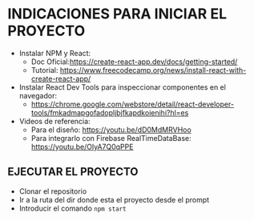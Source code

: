 # INDICACIONES PARA INICIAR EL PROYECTO

-  Instalar NPM y React: 
   -  Doc Oficial:https://create-react-app.dev/docs/getting-started/
   -  Tutorial: https://www.freecodecamp.org/news/install-react-with-create-react-app/
-  Instalar React Dev Tools para inspeccionar componentes en el navegador:
   -  https://chrome.google.com/webstore/detail/react-developer-tools/fmkadmapgofadopljbjfkapdkoienihi?hl=es
-  Videos de referencia:
   -  Para el diseño: https://youtu.be/dD0MdMRVHoo
   -  Para integrarlo con Firebase RealTimeDataBase: https://youtu.be/OlyA7Q0qPPE

## EJECUTAR EL PROYECTO
- Clonar el repositorio
- Ir a la ruta del dir donde esta el proyecto desde el prompt
- Introducir el comando `npm start`